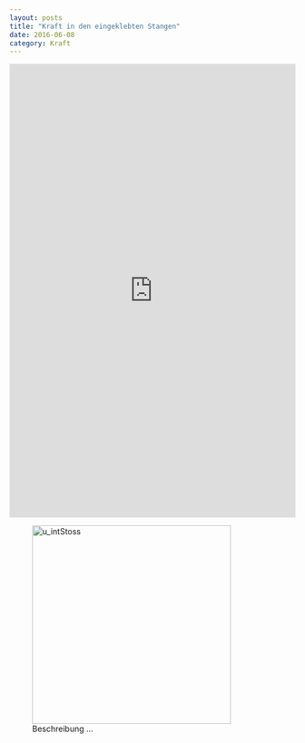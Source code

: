 ```yaml
---
layout: posts
title: "Kraft in den eingeklebten Stangen"
date: 2016-06-08
category: Kraft
---
```

<!-- Beispiel um die Grafiken direkt in der Seite zu generieren
<div id="graph" style="width:90%;height:450px;">
    <script src='/plots/example.js' type="text/javascript"></script>
</div>
-->

<iframe width="100%" height="800" frameborder="0" scrolling="no" src="https://plot.ly/~AbteilungHolz/82.embed"></iframe>

<p style="text-align: left;">

<figure>
<img src="../images/u_intStoss.JPG" width="350px" alt="u_intStoss">
<figcaption>
Beschreibung ...
</figcaption>
</figure>


</p>


